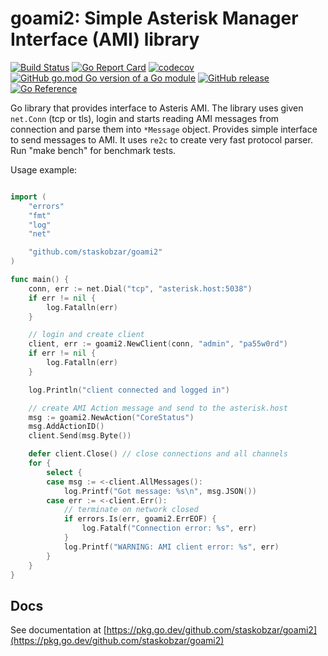 # goami2: Simple Asterisk Manager Interface (AMI) library

[![Build Status](https://github.com/staskobzar/goami2/actions/workflows/ci.yml/badge.svg)](https://github.com/staskobzar/goami2/actions/workflows/ci.yml)
[![Go Report Card](https://goreportcard.com/badge/github.com/staskobzar/goami2)](https://goreportcard.com/report/github.com/staskobzar/goami2)
[![codecov](https://codecov.io/gh/staskobzar/goami2/branch/master/graph/badge.svg)](https://codecov.io/gh/staskobzar/goami2)
[![GitHub go.mod Go version of a Go module](https://img.shields.io/github/go-mod/go-version/gomods/athens.svg)](https://github.com/staskobzar/goami2)
[![GitHub release](https://img.shields.io/github/release/staskobzar/goami2.svg)](https://github.com/staskobzar/goami2/releases)
[![Go Reference](https://pkg.go.dev/badge/github.com/staskobzar/goami2.svg)](https://pkg.go.dev/github.com/staskobzar/goami2)

Go library that provides interface to Asteris AMI. The library uses given ```net.Conn``` (tcp or tls), login
and starts reading AMI messages from connection and parse them into ```*Message``` object.
Provides simple interface to send messages to AMI.
It uses ```re2c``` to create very fast protocol parser. Run "make bench" for benchmark tests.

Usage example:

```go

import (
	"errors"
	"fmt"
	"log"
	"net"

	"github.com/staskobzar/goami2"
)

func main() {
	conn, err := net.Dial("tcp", "asterisk.host:5038")
	if err != nil {
		log.Fatalln(err)
	}

	// login and create client
	client, err := goami2.NewClient(conn, "admin", "pa55w0rd")
	if err != nil {
		log.Fatalln(err)
	}

	log.Println("client connected and logged in")

	// create AMI Action message and send to the asterisk.host
	msg := goami2.NewAction("CoreStatus")
	msg.AddActionID()
	client.Send(msg.Byte())

	defer client.Close() // close connections and all channels
	for {
		select {
		case msg := <-client.AllMessages():
			log.Printf("Got message: %s\n", msg.JSON())
		case err := <-client.Err():
			// terminate on network closed
			if errors.Is(err, goami2.ErrEOF) {
				log.Fatalf("Connection error: %s", err)
			}
			log.Printf("WARNING: AMI client error: %s", err)
		}
	}
}
```

## Docs
See documentation at [https://pkg.go.dev/github.com/staskobzar/goami2](https://pkg.go.dev/github.com/staskobzar/goami2)
